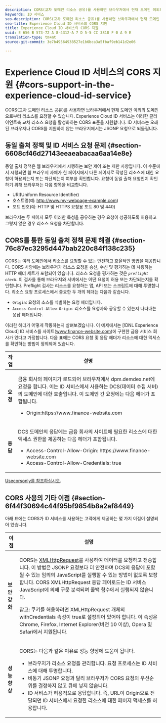 ```yaml
---
description: CORS(교차 도메인 리소스 공유)를 사용하면 브라우저에서 현재 도메인 이외의 도메인으로부터 리소스를 요청할 수 있습니다. Experience Cloud ID 서비스는 이러한 클라이언트측 교차 리소스 요청을 활성화하는 CORS 표준을 지원합니다. ID 서비스는 오래된 브라우저나 CORS를 지원하지 않는 브라우저에서는 JSONP 요청으로 되돌립니다.
keywords: ID 서비스
seo-description: CORS(교차 도메인 리소스 공유)를 사용하면 브라우저에서 현재 도메인 이외의 도메인으로부터 리소스를 요청할 수 있습니다. Experience Cloud ID 서비스는 이러한 클라이언트측 교차 리소스 요청을 활성화하는 CORS 표준을 지원합니다. ID 서비스는 오래된 브라우저나 CORS를 지원하지 않는 브라우저에서는 JSONP 요청으로 되돌립니다.
seo-title: Experience Cloud ID 서비스의 CORS 지원
title: Experience Cloud ID 서비스의 CORS 지원
uuid: E 656 B 573-72 A 8-4312-A 7 D 5-5 CC 3818 F 0 A 9 E
translation-type: tm+mt
source-git-commit: 3e7b49564938527e1b6bca3a5fbaf9eb141d2e06

---
```



# Experience Cloud ID 서비스의 CORS 지원 {#cors-support-in-the-experience-cloud-id-service}

CORS(교차 도메인 리소스 공유)를 사용하면 브라우저에서 현재 도메인 이외의 도메인으로부터 리소스를 요청할 수 있습니다. Experience Cloud ID 서비스는 이러한 클라이언트측 교차 리소스 요청을 활성화하는 CORS 표준을 지원합니다. ID 서비스는 오래된 브라우저나 CORS를 지원하지 않는 브라우저에서는 JSONP 요청으로 되돌립니다.

## 동일 출처 정책 및 ID 서비스 요청 문제 {#section-6608cf46d27143eeaeabacaa6aa14e8e}

동일 출처 정책은 웹 브라우저에서 시행하는 보안 제어 또는 제한 사항입니다. 이 수준에서 시행되면 웹 브라우저 자체가 한 페이지에서 다른 페이지로 작성된 리소스에 대한 요청이 허용되는지 또는 차단되는지 여부를 확인합니다. 요청이 동일 출처 요청인지 확인하기 위해 브라우저는 다음 항목을 비교합니다.

* URI(Uniform Resource Identifier)
* 호스트명(예: http://www.my-webpage-example.com)
* 포트 번호(예: HTTP 및 HTTPS 요청용 포트 80 및 440)

브라우저는 두 페이지 모두 이러한 특성을 공유하는 경우 요청이 성공하도록 허용하고 그렇지 않은 경우 리소스 요청을 차단합니다.

## CORS를 통한 동일 출처 정책 문제 해결 {#section-76c87ec3295d447bab220c84f138c235}

CORS는 여러 도메인에서 리소스를 요청할 수 있는 안전하고 효율적인 방법을 제공합니다. CORS 사양에는 브라우저가 리소스 요청을 송신, 수신 및 평가하는 데 사용하는 HTTP 헤더 세트가 포함되어 있습니다. 리소스 요청을 평가하는 것은 *`preflight check`*. 이 검사를 통해 브라우저와 서버에서는 어떤 요청이 허용 또는 차단되는지를 확인합니다. Preflight 검사는 리소스를 요청하는 앱, API 또는 스크립트에 대해 투명합니다. 리소스 요청 프로세스에서 중요한 두 개의 헤더는 다음과 같습니다.

* `Origin`: 요청의 소스를 식별하는 요청 헤더입니다.
* `Access-Control-Allow-Origin`: 리소스를 요청자와 공유할 수 있는지 나타내는 응답 헤더입니다.

이러한 헤더가 어떻게 작동하는지 살펴보겠습니다. 이 예제에서는 [!DNL Experience Cloud] ID 서비스를 사이트(www.finance-website.com)에 구현한 금융 서비스 회사가 있다고 가정합니다. 다음 표에는 CORS 요청 및 응답 헤더가 리소스에 대한 액세스를 확인하는 방법이 정의되어 있습니다.

<table id="table_B004ACF52B5A4D33B1DCF7EA77BE4E6D"> 
 <thead> 
  <tr> 
   <th colname="col1" class="entry"> 작업 </th> 
   <th colname="col2" class="entry"> 설명 </th> 
  </tr> 
 </thead>
 <tbody> 
  <tr> 
   <td colname="col1"> <p> <b>요청</b> </p> </td> 
   <td colname="col2"> <p>금융 회사의 페이지가 로드되어 브라우저에서 <span class="codeph">dpm.demdex.net</span>에 요청을 합니다. 이는 ID 서비스에서 사용하는 DCS(데이터 수집 서버)의 도메인에 대한 호출입니다. 이 도메인 간 요청에는 다음 헤더가 포함됩니다. </p> <p> 
     <ul class="simplelist"> 
      <li> <span class="codeph"> Origin:https://www.finance-website.com</span> </li> 
     </ul> </p> </td> 
  </tr> 
  <tr> 
   <td colname="col1"> <p> <b>응답</b> </p> </td> 
   <td colname="col2"> <p>DCS 도메인의 응답에는 금융 회사의 사이트에 필요한 리소스에 대한 액세스 권한을 제공하는 다음 헤더가 포함됩니다. </p> <p> 
     <ul class="simplelist"> 
      <li> <span class="codeph"> Access-Control-Allow-Origin: https://www.finance-website.com</span> </li> 
      <li> <span class="codeph"> Access-Control-Allow-Credentials: true</span> </li> 
     </ul> </p> </td> 
  </tr> 
 </tbody> 
</table>

[Usecorsonly를 참조하십시오](../library/function-vars/use-cors-only.md#reference-8a9a143d838b48d6b23329b84b13e1fa).

## CORS 사용의 기타 이점 {#section-6f44f30694c44f95bf9854b8a2af8449}

아래 표에는 CORS가 ID 서비스를 사용하는 고객에게 제공하는 몇 가지 이점이 설명되어 있습니다.

<table id="table_AEB51A263D454F90B66E8C8D0513CF79"> 
 <thead> 
  <tr> 
   <th colname="col1" class="entry"> 이점 </th> 
   <th colname="col2" class="entry"> 설명 </th> 
  </tr>
 </thead>
 <tbody> 
  <tr> 
   <td colname="col1"> <p><b>보안 강화</b> </p> </td> 
   <td colname="col2"> <p>CORS는 <a href="https://developer.mozilla.org/en-US/docs/Web/API/XMLHttpRequest" format="https" scope="external"> XMLHttpRequest</a>를 사용하여 데이터를 요청하고 전송합니다. 이 방법은 JSONP 요청보다 더 안전하며 DCS의 응답에 포함될 수 있는 임의의 JavaScript를 실행할 수 있는 방법이 없도록 보장합니다. CORS XMLHttpRequest 응답 페이로드는 ID 서비스 JavaScript에 의해 구문 분석되며 콜백 함수에서 실행되지 않습니다. </p> <p> <p>참고: 쿠키를 허용하려면 <span class="codeph">XMLHttpRequest</span> 개체의 <span class="codeph">withCredentials</span> 속성이 <span class="codeph">true</span>로 설정되어 있어야 합니다. 이 속성은 Chrome, Firefox, Internet Explorer(버전 10 이상), Opera 및 Safari에서 지원됩니다. </p> </p> </td> 
  </tr> 
  <tr> 
   <td colname="col1"> <p><b>성능 향상</b> </p> </td> 
   <td colname="col2"> <p>CORS는 다음과 같은 이유로 성능 향상에 도움이 됩니다. </p> 
    <ul id="ul_EC3A178003A94D70883B914050D7C464"> 
     <li id="li_F8B44352BFBB46CDBD07AE40B9F2D0EC">브라우저가 리소스 요청을 관리합니다. 요청 프로세스는 ID 서비스에 대해 투명합니다. </li> 
     <li id="li_C63E43A4CAB84210AB6A39100E5864BE">비동기 JSONP 요청과 달리 브라우저가 CORS 요청의 우선순위를 결정하지 않고 큐에 넣지 않습니다. </li> 
     <li id="li_1A2A15F591B84D1BAED3CFAB391EEBEC">ID 서비스가 허용적으로 응답합니다. 즉, URL이 <span class="codeph">Origin</span>으로 전달되면 ID 서비스에서 요청한 리소스에 대한 페이지 액세스를 허용합니다. </li> 
    </ul> </td> 
  </tr> 
 </tbody> 
</table>

